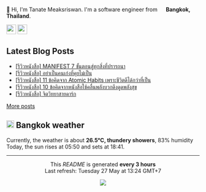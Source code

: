 <p>👋 Hi, I'm Tanate Meaksriswan. I'm a software engineer from <img src="https://cdn-icons-png.flaticon.com/512/330/330447.png" width="14"/> <b>Bangkok, Thailand</b>.</p>
<p><a href="https://www.linkedin.com/in/ipiranhaa"><img src="https://img.shields.io/badge/linkedin-%230077B5.svg?&style=for-the-badge&logo=linkedin&logoColor=white" height=25></a> <a href="https://medium.com/@ipiranhaa"><img src="https://img.shields.io/badge/medium-%2312100E.svg?&style=for-the-badge&logo=medium&logoColor=white" height=25></a></p>
<h2>Latest Blog Posts</h2>
<ul><li><a href=https://kitchenrai.com/manifest-7/>[รีวิวหนังสือ] MANIFEST 7 ขั้นตอนสู่ทุกสิ่งที่ปรารถนา</a></li><li><a href=https://kitchenrai.com/dont-be-a-smart-person-who-cant-communicate/>[รีวิวหนังสือ] อย่าเป็นคนเก่งที่คุยไม่เป็น</a></li><li><a href=https://kitchenrai.com/atomic-habits/>[รีวิวหนังสือ] 11 ข้อคิดจาก Atomic Habits เพราะชีวิตดีได้กว่าที่เป็น</a></li><li><a href=https://kitchenrai.com/%e0%b9%83%e0%b8%8a%e0%b9%89%e0%b8%84%e0%b8%a5%e0%b8%b7%e0%b9%88%e0%b8%99%e0%b8%9e%e0%b8%a5%e0%b8%b1%e0%b8%87%e0%b8%9a%e0%b8%a7%e0%b8%81/>[รีวิวหนังสือ] 10 ข้อคิดจากหนังสือใช้คลื่นพลังบวกดึงดูดพลังสุข</a></li><li><a href=https://kitchenrai.com/%e0%b8%88%e0%b8%b4%e0%b8%95%e0%b8%a7%e0%b8%b4%e0%b8%97%e0%b8%a2%e0%b8%b2%e0%b8%aa%e0%b8%b2%e0%b8%a2%e0%b8%94%e0%b8%b2%e0%b8%a3%e0%b9%8c%e0%b8%81/>[รีวิวหนังสือ] จิตวิทยาสายดาร์ก</a></li></ul>
<a href=https://www.kitchenrai.com target="_blank">More posts</a>
<h2><img src="https://cdn-icons-png.flaticon.com/512/909/909143.png" width="20"/> Bangkok weather</h2>
<p>Currently, the weather is about <b>26.5°C, thundery showers</b>, 83% humidity<br>
Today, the sun rises at 05:50 and sets at 18:41.</p>
<hr>
<p align="center">This <i>README</i> is generated <b>every 3 hours</b><br>Last refresh: Tuesday 27 May at 13:24 GMT+7
<p align="center"><img src="https://github.com/ipiranhaa/ipiranhaa/workflows/README%20build/badge.svg" /></p>